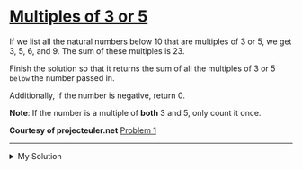 # [Multiples of 3 or 5](https://www.codewars.com/kata/514b92a657cdc65150000006)

If we list all the natural numbers below 10 that are multiples of 3 or 5, we get 3, 5, 6, and 9. The sum of these
multiples is 23.

Finish the solution so that it returns the sum of all the multiples of 3 or 5 `below` the number passed in.

Additionally, if the number is negative, return 0.

**Note**: If the number is a multiple of **both** 3 and 5, only count it once.

**Courtesy of projecteuler.net** [Problem 1](https://projecteuler.net/problem=1)

---

<details><summary>My Solution</summary>

```js
function solution(number) {
  let sum = 0;

  for (let i = 0; i < number; i++) {
    if (i % 3 === 0 || i % 5 === 0) {
      sum += i;
    }
  }

  return sum;
}
```

</details>
